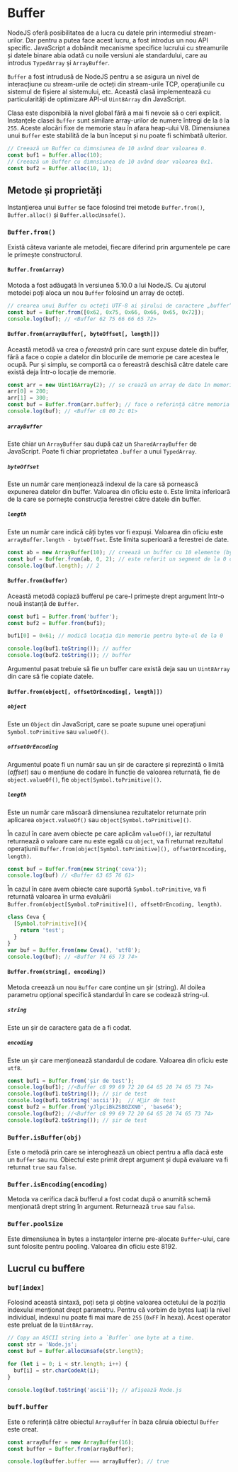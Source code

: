 # Buffer

NodeJS oferă posibilitatea de a lucra cu datele prin intermediul stream-urilor. Dar pentru a putea face acest lucru, a fost introdus un nou API specific. JavaScript a dobândit mecanisme specifice lucrului cu streamurile și datele binare abia odată cu noile versiuni ale standardului, care au introdus `TypedArray` și `ArrayBuffer`.

`Buffer` a fost intrudusă de NodeJS pentru a se asigura un nivel de interacțiune cu stream-urile de octeți din stream-urile TCP, operațiunile cu sistemul de fișiere al sistemului, etc. Această clasă implementează cu particularități de optimizare API-ul `Uint8Array` din JavaScript.

Clasa este disponibilă la nivel global fără a mai fi nevoie să o ceri explicit. Instanțele clasei `Buffer` sunt similare array-urilor de numere întregi de la `0` la `255`. Aceste alocări fixe de memorie stau în afara heap-ului V8. Dimensiunea unui `Buffer` este stabilită de la bun început și nu poate fi schimbată ulterior.

```javascript
// Creează un Buffer cu dimnsiunea de 10 având doar valoarea 0.
const buf1 = Buffer.alloc(10);
// Creează un Buffer cu dimnsiunea de 10 având doar valoarea 0x1.
const buf2 = Buffer.alloc(10, 1);
```

## Metode și proprietăți

Instanțierea unui `Buffer` se face folosind trei metode `Buffer.from()`, `Buffer.alloc()` și `Buffer.allocUnsafe()`.

### `Buffer.from()`

Există câteva variante ale metodei, fiecare diferind prin argumentele pe care le primește constructorul.

#### `Buffer.from(array)`

Motoda a fost adăugată în versiunea 5.10.0 a lui NodeJS. Cu ajutorul metodei poți aloca un nou `Buffer` folosind un array de octeți.

```javascript
// crearea unui Buffer cu octeți UTF-8 ai șirului de caractere „buffer”
const buf = Buffer.from([0x62, 0x75, 0x66, 0x66, 0x65, 0x72]);
console.log(buf); // <Buffer 62 75 66 66 65 72>
```

#### `Buffer.from(arrayBuffer[, byteOffset[, length]])`

Această metodă va crea o *fereastră* prin care sunt expuse datele din buffer, fără a face o copie a datelor din blocurile de memorie pe care acestea le ocupă. Pur și simplu, se comportă ca o fereastră deschisă către datele care există deja într-o locație de memorie.

```javascript
const arr = new Uint16Array(2); // se crează un array de date în memorie
arr[0] = 200;
arr[1] = 300;
const buf = Buffer.from(arr.buffer); // face o referință către memoria unde se află arr
console.log(buf); // <Buffer c8 00 2c 01>
```

##### `arrayBuffer`

Este chiar un `ArrayBuffer` sau după caz un `SharedArrayBuffer` de JavaScript. Poate fi chiar proprietatea `.buffer` a unui `TypedArray`.

##### `byteOffset`

Este un număr care menționează indexul de la care să pornească expunerea datelor din buffer. Valoarea din oficiu este `0`. Este limita inferioară de la care se pornește construcția ferestrei către datele din buffer.

##### `length`

Este un număr care indică câți bytes vor fi expuși. Valoarea din oficiu este `arrayBuffer.length - byteOffset`. Este limita superioară a ferestrei de date.

```javascript
const ab = new ArrayBuffer(10); // creează un buffer cu 10 elemente (bytes)
const buf = Buffer.from(ab, 0, 2); // este referit un segment de la 0 conținând 2 elemente (bytes)
console.log(buf.length); // 2
```

#### `Buffer.from(buffer)`

Această metodă copiază bufferul pe care-l primește drept argument într-o nouă instanță de `Buffer`.

```javascript
const buf1 = Buffer.from('buffer');
const buf2 = Buffer.from(buf1);

buf1[0] = 0x61; // modică locația din memorie pentru byte-ul de la 0

console.log(buf1.toString()); // auffer
console.log(buf2.toString()); // buffer
```

Argumentul pasat trebuie să fie un buffer care există deja sau un `Uint8Array` din care să fie copiate datele.

#### `Buffer.from(object[, offsetOrEncoding[, length]])`

##### `object`

Este un `Object` din JavaScript, care se poate supune unei operațiuni `Symbol.toPrimitive` sau `valueOf()`.

##### `offsetOrEncoding`

Argumentul poate fi un număr sau un șir de caractere și reprezintă o limită (*offset*) sau o mențiune de codare în funcție de valoarea returnată, fie de `object.valueOf()`, fie `object[Symbol.toPrimitive]()`.

##### `length`

Este un număr care măsoară dimensiunea rezultatelor returnate prin aplicarea `object.valueOf()` sau `object[Symbol.toPrimitive]()`.

În cazul în care avem obiecte pe care aplicăm `valueOf()`, iar rezultatul returnează o valoare care nu este egală cu `object`, va fi returnat rezultatul operațiunii `Buffer.from(object[Symbol.toPrimitive](), offsetOrEncoding, length)`.

```javascript
const buf = Buffer.from(new String('ceva'));
console.log(buf) // <Buffer 63 65 76 61>
```

În cazul în care avem obiecte care suportă `Symbol.toPrimitive`, va fi returnată valoarea în urma evaluării `Buffer.from(object[Symbol.toPrimitive](), offsetOrEncoding, length)`.

```javascript
class Ceva {
  [Symbol.toPrimitive](){
    return 'test';
  }
}
var buf = Buffer.from(new Ceva(), 'utf8');
console.log(buf); // <Buffer 74 65 73 74>
```

#### `Buffer.from(string[, encoding])`

Metoda creează un nou `Buffer` care conține un șir (string). Al doilea parametru opțional specifică standardul în care se codează string-ul.

##### `string`

Este un șir de caractere gata de a fi codat.

##### `encoding`

Este un șir care menționează standardul de codare. Valoarea din oficiu este `utf8`.

```javascript
const buf1 = Buffer.from('șir de test');
console.log(buf1); //<Buffer c8 99 69 72 20 64 65 20 74 65 73 74>
console.log(buf1.toString()); // șir de test
console.log(buf1.toString('ascii'));  // Hir de test
const buf2 = Buffer.from('yJlpciBkZSB0ZXN0', 'base64');
console.log(buf2); //<Buffer c8 99 69 72 20 64 65 20 74 65 73 74>
console.log(buf2.toString()); // șir de test
```

### `Buffer.isBuffer(obj)`

Este o metodă prin care se interoghează un obiect pentru a afla dacă este un `Buffer` sau nu. Obiectul este primit drept argument și după evaluare va fi returnat `true` sau `false`.

### `Buffer.isEncoding(encoding)`

Metoda va cerifica dacă bufferul a fost codat după o anumită schemă menționată drept string în argument. Returnează `true` sau `false`.

### `Buffer.poolSize`

Este dimensiunea în bytes a instanțelor interne pre-alocate `Buffer`-ului, care sunt folosite pentru pooling. Valoarea din oficiu este 8192.

## Lucrul cu buffere

### `buf[index]`

Folosind această sintaxă, poți seta și obține valoarea octetului de la poziția indexului menționat drept parametru. Pentru că vorbim de bytes luați la nivel individual, indexul nu poate fi mai mare de `255` (`0xFF` în hexa).
Acest operator este preluat de la `Uint8Array`.

```javascript
// Copy an ASCII string into a `Buffer` one byte at a time.
const str = 'Node.js';
const buf = Buffer.allocUnsafe(str.length);

for (let i = 0; i < str.length; i++) {
  buf[i] = str.charCodeAt(i);
}

console.log(buf.toString('ascii')); // afișează Node.js
```

### `buff.buffer`

Este o referință către obiectul `ArrayBuffer` în baza căruia obiectul `Buffer` este creat.

```javascript
const arrayBuffer = new ArrayBuffer(16);
const buffer = Buffer.from(arrayBuffer);

console.log(buffer.buffer === arrayBuffer); // true
```
